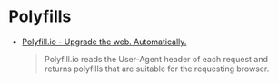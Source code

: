 # Polyfills

- [Polyfill.io - Upgrade the web. Automatically.](https://polyfill.io/v2/docs/)
  > Polyfill.io reads the User-Agent header of each request and returns polyfills that are suitable for the requesting browser.
